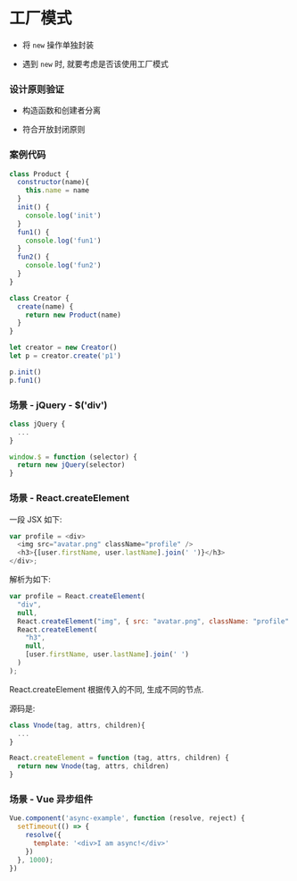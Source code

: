 # 工厂模式

- 将 `new` 操作单独封装

- 遇到 `new` 时, 就要考虑是否该使用工厂模式

### 设计原则验证

- 构造函数和创建者分离

- 符合开放封闭原则

### 案例代码

```js
class Product {
  constructor(name){
    this.name = name
  }
  init() {
    console.log('init')
  }
  fun1() {
    console.log('fun1')
  }
  fun2() {
    console.log('fun2')
  }
}

class Creator {
  create(name) {
    return new Product(name)
  }
}

let creator = new Creator()
let p = creator.create('p1')

p.init()
p.fun1()
```

### 场景 - jQuery - $('div')

```js
class jQuery {
  ...
}

window.$ = function (selector) {
  return new jQuery(selector)
}
```

### 场景 - React.createElement

一段 JSX 如下:

```js
var profile = <div>
  <img src="avatar.png" className="profile" />
  <h3>{[user.firstName, user.lastName].join(' ')}</h3>
</div>;
```

解析为如下:

```js
var profile = React.createElement(
  "div",
  null,
  React.createElement("img", { src: "avatar.png", className: "profile" }),
  React.createElement(
    "h3",
    null,
    [user.firstName, user.lastName].join(' ')
  )
);
```

React.createElement 根据传入的不同, 生成不同的节点.

源码是:

```js
class Vnode(tag, attrs, children){
  ...
}

React.createElement = function (tag, attrs, children) {
  return new Vnode(tag, attrs, children)
}
```

### 场景 - Vue 异步组件

```js
Vue.component('async-example', function (resolve, reject) {
  setTimeout(() => {
    resolve({
      template: '<div>I am async!</div>'
    })
  }, 1000);
})
```
